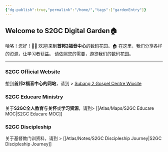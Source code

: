 ```yaml
---
{"dg-publish":true,"permalink":"/home/","tags":["gardenEntry"]}
---
```


## Welcome to S2GC Digital Garden🏠

哈咯！您好！🙋‍♂️
欢迎l来到**首邦2福音中心**的数码花园。🏠
在这里，我们分享各样的资源，让学习者获益。
请依照您的需要，游览我们的数码花园。

---
### S2GC Official Website
想到**首邦2福音中心的网站**，请到 > [Subang 2 Gospel Centre Wixsite](https://subang2gc.wixsite.com/subang2gc)

### S2GC Educare Ministry
关于**S2GC全人教育与关怀**或**学习资源**，请到> [[Atlas/Maps/S2GC Educare MOC\|S2GC Educare MOC]]

### S2GC Discipleship
关于基督教门训资料，请到 > [[Atlas/Notes/S2GC Discipleship Journey\|S2GC Discipleship Journey]]